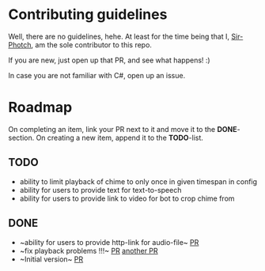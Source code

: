 # Contributing guidelines
Well, there are no guidelines, hehe. At least for the time being that I, [Sir-Photch](https://github.com/Sir-Photch), am the sole contributor to this repo.

If you are new, just open up that PR, and see what happens! :)

In case you are not familiar with C#, open up an issue.

# Roadmap
On completing an item, link your PR next to it and move it to the **DONE**-section.
On creating a new item, append it to the **TODO**-list.

## TODO
- ability to limit playback of chime to only once in given timespan in config
- ability for users to provide text for text-to-speech
- ability for users to provide link to video for bot to crop chime from

## DONE
- ~ability for users to provide http-link for audio-file~ [PR](https://github.com/Sir-Photch/DAB/pull/8)
- ~fix playback problems !!!~ [PR](https://github.com/Sir-Photch/DAB/pull/6) [another PR](https://github.com/Sir-Photch/DAB/pull/7)
- ~Initial version~ [PR](https://github.com/Sir-Photch/DAB/pull/5)
